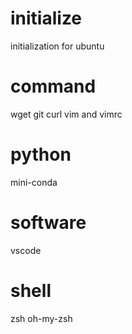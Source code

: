 # initialize
initialization for ubuntu

# command
wget
git
curl
vim and vimrc


# python
mini-conda

# software
vscode


# shell
zsh
oh-my-zsh
